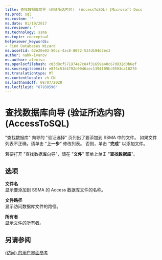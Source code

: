```yaml
---
title: 查找数据库向导 (验证所选内容)  (AccessToSQL) |Microsoft Docs
ms.prod: sql
ms.custom: ''
ms.date: 01/19/2017
ms.reviewer: ''
ms.technology: ssma
ms.topic: conceptual
helpviewer_keywords:
- Find Databases Wizard
ms.assetid: 62e20e03-50cc-4ac8-8072-524d194d2ec3
author: nahk-ivanov
ms.author: alexiva
ms.openlocfilehash: c03d8cf571974e7c84f31659a40c67d832d0b6ef
ms.sourcegitcommit: e8f6c51d4702c0046aec1394109bc0503ca182f0
ms.translationtype: MT
ms.contentlocale: zh-CN
ms.lasthandoff: 08/07/2020
ms.locfileid: "87938596"
---
```

# <a name="find-databases-wizard-verify-selection-accesstosql"></a>查找数据库向导 (验证所选内容)  (AccessToSQL) 
"查找数据库" 向导的 "验证选择" 页列出了要添加到 SSMA 中的文件。 如果文件列表不正确，请单击 "**上一步**" 修改列表。 否则，单击 "**完成**" 以添加文件。  
  
若要打开 "查找数据库向导"，请在 "**文件**" 菜单上单击 "**查找数据库**"。  
  
## <a name="options"></a>选项  
**文件名**  
显示要添加到 SSMA 的 Access 数据库文件的名称。  
  
**文件路径**  
显示访问数据库文件的路径。  
  
**所有者**  
显示文件的所有者。  
  
## <a name="see-also"></a>另请参阅  
[ (访问) 的用户界面参考](https://msdn.microsoft.com/af24c303-4a41-449b-9c86-d6558a97e839)  
  
